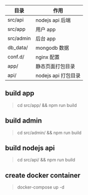 
| 目录      | 作用                |
| --------- | ------------------- |
| src/api   | nodejs api  后端    |
| src/app   | 用户 app            |
| src/admin | 后台 app            |
| db_data/  | mongodb 数据        |
| conf.d/   | nginx 配置          |
| app/      | 静态页面打包目录    |
| api/      | nodejs api 打包目录 |


## build app

> cd src/app/ && npm run build

## build admin

> cd src/admin/ && npm run build

## build nodejs api

> cd src/api/ && npm run build

## create docker container

> docker-compose up -d